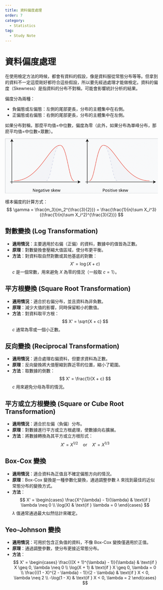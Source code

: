 ```yaml
---
title: 資料偏度處理
order: 7
category:
  - Statistics
tag:
  - Study Note
---
```

# 資料偏度處理

在使用檢定方法的時候，都會有資料的假設，像是資料服從常態分布等等。但拿到的資料不一定這麼剛好都符合這些假設，所以要先經過處理才能做檢定。資料的偏度（Skewness）是指資料的分布不對稱，可能會影響統計分析的結果。

偏度分為兩種：

- 負偏態或左偏態：左側的尾部更長，分布的主體集中在右側。
- 正偏態或右偏態：右側的尾部更長，分布的主體集中在左側。

如果分布對稱，那麼平均值=中位數，偏度為零（此外，如果分布為單峰分布，那麽平均值=中位數=眾數）。

![](img_stat/1.png)

樣本偏度的計算方式：
$$
\gamma = \frac{m_3}{m_2^{\frac{3}{2}}} = \frac{\frac{1}{n}\sum X_i^3}{(\frac{1}{n}\sum X_i^2)^{\frac{3}{2}}}
$$

## 對數變換 (Log Transformation)

- **適用情況**：主要適用於右偏（正偏）的資料，數據中的值皆為正數。
- **原理**：對數變換會壓縮大值區域，使分布更平衡。
- **方法**：對資料取自然對數或其他基底的對數：
  $$
  X' = \log(X + c)
  $$
  $c$ 是一個常數，用來避免 $X$ 為零的情況（一般取 $c = 1$）。
  

## 平方根變換 (Square Root Transformation)

- **適用情況**：適合於右偏分布，並且資料為非負數。
- **原理**：減少大值的影響，同時保留較小的數值。
- **方法**：對資料取平方根：
  $$
  X' = \sqrt{X + c}
  $$
  $c$ 通常為零或一個小正數。


## 反向變換 (Reciprocal Transformation)

- **適用情況**：適合處理右偏資料，但要求資料為正數。
- **原理**：反向變換將大值壓縮到靠近零的位置，縮小了範圍。
- **方法**：取數據的倒數：
  $$
  X' = \frac{1}{X + c}
  $$
  $c$ 用來避免分母為零的情況。



## 平方或立方根變換 (Square or Cube Root Transformation)

- **適用情況**：適合於左偏（負偏）分布。
- **原理**：對數據進行平方或立方根處理，使數據向右擴展。
- **方法**：將數據轉換為其平方或立方根形式：
  $$
  X' = X^{1/2} \quad \text{or} \quad X' = X^{1/3}
  $$



## Box-Cox 變換

- **適用情況**：適合資料為正值且不確定偏態方向的情況。
- **原理**：Box-Cox 變換是一種參數化變換，通過調整參數 $\lambda$ 來找到最佳的近似常態分布的變換方式。
- **方法**：
  $$
  X' = 
  \begin{cases}
      \frac{X^{\lambda} - 1}{\lambda} & \text{if } \lambda \neq 0 \\
      \log(X) & \text{if } \lambda = 0
  \end{cases}
  $$
  $\lambda$ 值通常通過最大似然估計來確定。



## Yeo-Johnson 變換

- **適用情況**：可用於包含正負值的資料，不像 Box-Cox 變換僅適用於正值。
- **原理**：通過調整參數，使分布更接近常態分布。
- **方法**：
  $$
  X' = 
  \begin{cases}
      \frac{((X + 1)^{\lambda} - 1)}{\lambda} & \text{if } X \geq 0, \lambda \neq 0 \\
      \log(X + 1) & \text{if } X \geq 0, \lambda = 0 \\
      \frac{((1 - X)^{2 - \lambda} - 1)}{2 - \lambda} & \text{if } X < 0, \lambda \neq 2 \\
      -\log(1 - X) & \text{if } X < 0, \lambda = 2
  \end{cases}
  $$


